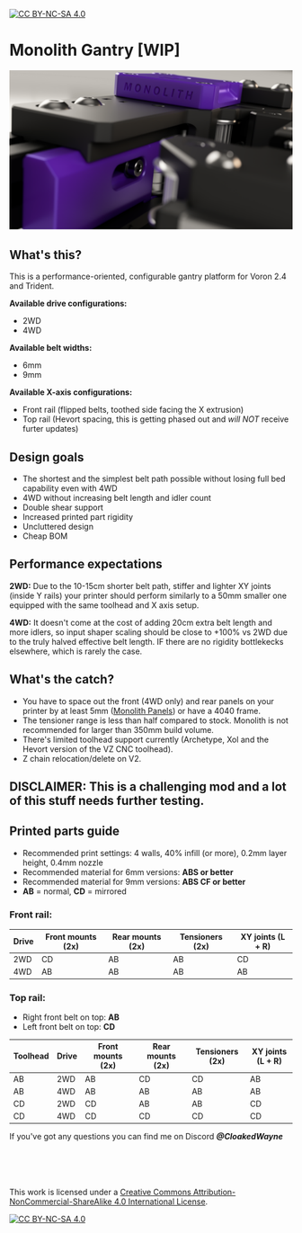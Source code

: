 [![CC BY-NC-SA 4.0][cc-by-nc-sa-shield]][cc-by-nc-sa]

# Monolith Gantry [WIP]

![6](Images/tensioner.png)

## What's this?
This is a performance-oriented, configurable gantry platform for Voron 2.4 and Trident.

**Available drive configurations:**
- 2WD
- 4WD

**Available belt widths:**
- 6mm
- 9mm

**Available X-axis configurations:**
- Front rail (flipped belts, toothed side facing the X extrusion)
- Top rail (Hevort spacing, this is getting phased out and *will NOT* receive furter updates)

## Design goals
- The shortest and the simplest belt path possible without losing full bed capability even with 4WD
- 4WD without increasing belt length and idler count
- Double shear support
- Increased printed part rigidity
- Uncluttered design
- Cheap BOM

## Performance expectations
**2WD:** Due to the 10-15cm shorter belt path, stiffer and lighter XY joints (inside Y rails) your printer should perform similarly to a 50mm smaller one equipped with the same toolhead and X axis setup.

**4WD:** It doesn't come at the cost of adding 20cm extra belt length and more idlers, so input shaper scaling should be close to +100% vs 2WD due to the truly halved effective belt length. IF there are no rigidity bottlekecks elsewhere, which is rarely the case.

## What's the catch?
- You have to space out the front (4WD only) and rear panels on your printer by at least 5mm ([Monolith Panels](https://github.com/CloakedWayne/Monolith_Panels)) or have a 4040 frame.
- The tensioner range is less than half compared to stock. Monolith is not recommended for larger than 350mm build volume.
- There's limited toolhead support currently (Archetype, Xol and the Hevort version of the VZ CNC toolhead).
- Z chain relocation/delete on V2.

## DISCLAIMER: This is a challenging mod and a lot of this stuff needs further testing.

## Printed parts guide
- Recommended print settings: 4 walls, 40% infill (or more), 0.2mm layer height, 0.4mm nozzle
- Recommended material for 6mm versions: **ABS or better**
- Recommended material for 9mm versions: **ABS CF or better**
- **AB** = normal, **CD** = mirrored

### Front rail:
|Drive|Front mounts (2x)|Rear mounts (2x)|Tensioners (2x)|XY joints (L + R)|
|---|---|---|---|---|
|2WD|CD|AB|AB|CD|
|4WD|AB|AB|AB|AB|

### Top rail:
- Right front belt on top: **AB**
- Left front belt on top: **CD**

|Toolhead|Drive|Front mounts (2x)|Rear mounts (2x)|Tensioners (2x)|XY joints (L + R)|
|---|---|---|---|---|---|
|AB|2WD|AB|CD|CD|AB|
|AB|4WD|AB|AB|AB|AB|
|CD|2WD|CD|AB|AB|CD|
|CD|4WD|CD|CD|CD|CD|

If you've got any questions you can find me on Discord ***@CloakedWayne***

<br/><br/><br/><br/>
This work is licensed under a
[Creative Commons Attribution-NonCommercial-ShareAlike 4.0 International License][cc-by-nc-sa].

[![CC BY-NC-SA 4.0][cc-by-nc-sa-image]][cc-by-nc-sa]

[cc-by-nc-sa]: http://creativecommons.org/licenses/by-nc-sa/4.0/
[cc-by-nc-sa-image]: https://licensebuttons.net/l/by-nc-sa/4.0/88x31.png
[cc-by-nc-sa-shield]: https://img.shields.io/badge/License-CC%20BY--NC--SA%204.0-lightgrey.svg
